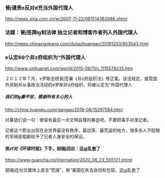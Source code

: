### 普j谴责e反对d充当外国代理人
http://news.sina.com.cn/w/2007-11-22/081514362688.shtml

### 法媒：普j签舆lg制法律 独立记者和博客作者列入外国代理人
http://news.chinaxiaokang.com/dujiazhuangao/20191203/853543.html

### e认定69个非z府组织为“外国代理人
http://www.xinhuanet.com/world/2015-06/11/c_1115578235.htm

２０１２年７月，e罗斯总统普j签署《非z府组织法》修正案。该法规定，接受国外资助并从事政治活动的e罗斯非z府组织，将被认定为“外国代理人

##### 我们的g豪平安，感谢所有关心的人
http://china.huanqiu.com/gangao/2019-08/15297584.html

对暴徒们说一句：做留有最后一点文明自尊的暴徒吧，不要把毒手对准记者。

记者这个职业出现在全世界最没有秩序、最动荡、最荒诞的地方，很多杀人不眨眼的军阀恶棍都给予了记者人身安全的保证。

#### 美zf对《环球时报》下手，胡锡j回应：这gj乱套了
https://www.guancha.cn/internation/2020_06_23_555121.shtml

胡锡j在社交媒体上直言“荒唐”，称“美国在失去自信和包容，这gj乱套了
